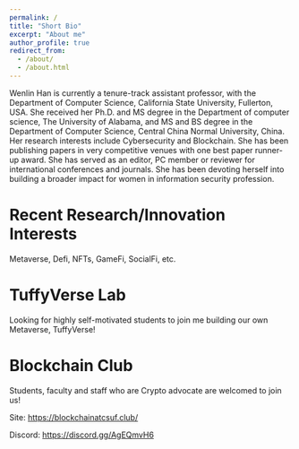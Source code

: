 ```yaml
---
permalink: /
title: "Short Bio"
excerpt: "About me"
author_profile: true
redirect_from: 
  - /about/
  - /about.html
---
```


Wenlin Han is currently a tenure-track assistant professor, with the Department of Computer Science, California State University, Fullerton, USA. She received her Ph.D. and MS degree in the Department of computer science, The University of Alabama, and MS and BS degree in the Department of Computer Science, Central China Normal University, China. Her research interests include Cybersecurity and Blockchain. She has been publishing papers in very competitive venues with one best paper runner-up award. She has served as an editor, PC member or reviewer for international conferences and journals. She has been devoting herself into building a broader impact for women in information security profession.


Recent Research/Innovation Interests
======
Metaverse, Defi, NFTs, GameFi, SocialFi, etc.

TuffyVerse Lab
======
Looking for highly self-motivated students to join me building our own Metaverse, TuffyVerse!

Blockchain Club
======
Students, faculty and staff who are Crypto advocate are welcomed to join us!

Site: https://blockchainatcsuf.club/

Discord: https://discord.gg/AgEQmvH6
